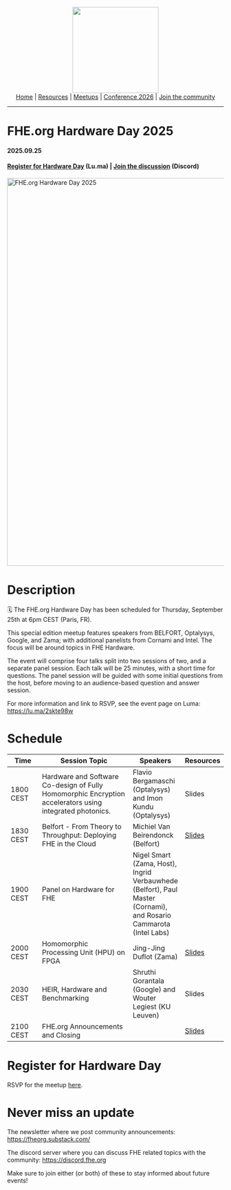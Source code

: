 <!-- Main header navigation -->
<p align="center">
  <img width="200" src="https://user-images.githubusercontent.com/5758427/180978488-db825482-5a58-4c7c-9589-c494a6f0be04.png"><br/>
  <a href="https://fhe-org.github.io">Home</a> | <a href="https://fhe-org.github.io/resources">Resources</a> | <a href="https://fhe-org.github.io/meetups/">Meetups</a> | <a href="https://fhe-org.github.io/conferences/conference-2026/">Conference 2026</a> | <a href="https://fhe-org.github.io/community">Join the community</a>
</p>
<hr/>
<!-- /Main header navigation -->

# FHE.org Hardware Day 2025
#### 2025.09.25
#### <a href="https://lu.ma/2skte98w">Register for Hardware Day</a> (Lu.ma) | <a href="https://discord.fhe.org">Join the discussion</a> (Discord)
<a href="https://lu.ma/2skte98w"><img width="900" alt="FHE.org Hardware Day 2025" src="https://github.com/user-attachments/assets/fa217a60-08eb-4063-8839-fdf4e7f85ff7" /></a>

# Description

🗓️ The FHE.org Hardware Day has been scheduled for Thursday, September 25th at 6pm CEST (Paris, FR).

This special edition meetup features speakers from BELFORT, Optalysys, Google, and Zama; with additional panelists from Cornami and Intel. The focus will be around topics in FHE Hardware.

The event will comprise four talks split into two sessions of two, and a separate panel session. Each talk will be 25 minutes, with a short time for questions. The panel session will be guided with some initial questions from the host, before moving to an audience-based question and answer session.

For more information and link to RSVP, see the event page on Luma: https://lu.ma/2skte98w


# Schedule

<table>
  <thead>
    <tr>
      <th data-sortas="case-insensitive">Time</th>
      <th data-sortas="case-insensitive">Session Topic</th>
      <th data-sortas="case-insensitive">Speakers</th>
      <th data-sortas="case-insensitive">Resources</th>
    </tr>
  </thead>

  <tr>
    <td width=100px>1800 CEST</td>
    <td width=400px>Hardware and Software Co-design of Fully Homomorphic Encryption accelerators using integrated photonics.</td>
    <td>Flavio Bergamaschi (Optalysys) and Imon Kundu (Optalysys)</td>
    <td>Slides</td>
  </tr>

  <tr>
    <td width=100px>1830 CEST</td>
    <td width=400px>Belfort - From Theory to Throughput: Deploying FHE in the Cloud</td>
    <td>Michiel Van Beirendonck (Belfort)</td>
    <td><a href="https://github.com/user-attachments/files/22555948/20250925.FHE.org.Hardware.Day.-.Michiel.Van.Beirendonck.-.Belfort.pdf">Slides</a></td>
  </tr>

  <tr>
    <td width=100px>1900 CEST</td>
    <td width=400px>Panel on Hardware for FHE</td>
    <td>Nigel Smart (Zama, Host), Ingrid Verbauwhede (Belfort), Paul Master (Cornami), and Rosario Cammarota (Intel Labs)  </td>
    <td></td>
  </tr>

  <tr>
    <td width=100px>2000 CEST</td>
    <td width=400px>Homomorphic Processing Unit (HPU) on FPGA</td>
    <td>Jing-Jing Duflot (Zama)</td>
    <td><a href="https://github.com/user-attachments/files/22555779/25_09_25.FHE.hardware.day.-.Zama.pdf">Slides</a></td>
  </tr>

  <tr>
    <td width=100px>2030 CEST</td>
    <td width=400px>HEIR, Hardware and Benchmarking</td>
    <td>Shruthi Gorantala (Google) and Wouter Legiest (KU Leuven)</td>
    <td>Slides</td>
  </tr>

  <tr>
    <td width=100px>2100 CEST</td>
    <td width=400px>FHE.org Announcements and Closing</td>
    <td></td>
    <td><a href="https://github.com/user-attachments/files/22555705/closing-fhe-day-2025.pdf">Slides</a></td>
  </tr>
  </table>




# Register for Hardware Day

RSVP for the meetup [here](https://lu.ma/2skte98w).

# Never miss an update

The newsletter where we post community announcements: https://fheorg.substack.com/

The discord server where you can discuss FHE related topics with the community: https://discord.fhe.org

Make sure to join either (or both) of these to stay informed about future events!
